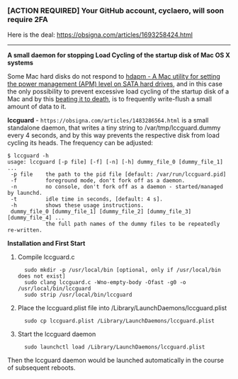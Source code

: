 ### [ACTION REQUIRED] Your GitHub account, cyclaero, will soon require 2FA

Here is the deal: https://obsigna.com/articles/1693258424.html

---
 
**A small daemon for stopping Load Cycling of the startup disk of Mac OS X systems**

Some Mac hard disks do not respond to [hdapm - A Mac utility for setting the power management (APM) level on SATA hard drives](http://mckinlay.net.nz/hdapm/), and in this case the only possibility to prevent excessive load cycling of the startup disk of a Mac and by this [beating it to death](http://www.kg4cyx.net/mac-os-x-is-beating-your-hard-drives-to-death-heres-the-fix/), is to frequently write-flush
a small amount of data to it.

**lccguard** - `https://obsigna.com/articles/1483286564.html` is a small standalone daemon, that writes a tiny string to /var/tmp/lccguard.dummy every 4 seconds, and by this way prevents the respective disk from load cycling its heads. The frequency can be adjusted:

    $ lccguard -h
    usage: lccguard [-p file] [-f] [-n] [-h] dummy_file_0 [dummy_file_1] ...
     -p file    the path to the pid file [default: /var/run/lccguard.pid]
     -f         foreground mode, don't fork off as a daemon.
     -n         no console, don't fork off as a daemon - started/managed by launchd.
     -t         idle time in seconds, [default: 4 s].
     -h         shows these usage instructions.
     dummy_file_0 [dummy_file_1] [dummy_file_2] [dummy_file_3] [dummy_file_4] ...
                the full path names of the dummy files to be repeatedly re-written.


**Installation and First Start**

1. Compile lccguard.c

         sudo mkdir -p /usr/local/bin [optional, only if /usr/local/bin does not exist]
         sudo clang lccguard.c -Wno-empty-body -Ofast -g0 -o /usr/local/bin/lccguard
         sudo strip /usr/local/bin/lccguard
   
2. Place the lccguard.plist file into /Library/LaunchDaemons/lccguard.plist

         sudo cp lccguard.plist /Library/LaunchDaemons/lccguard.plist

3. Start the lccguard daemon

         sudo launchctl load /Library/LaunchDaemons/lccguard.plist


Then the lccguard daemon would be launched automatically in the course of subsequent reboots.
